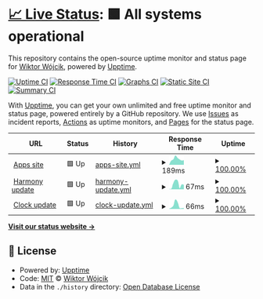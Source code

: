 # [📈 Live Status](https://wiktorwojcik112.github.io/WWUpptime): <!--live status--> **🟩 All systems operational**

This repository contains the open-source uptime monitor and status page for [Wiktor Wójcik](wiktor.thedev.id), powered by [Upptime](https://github.com/upptime/upptime).

[![Uptime CI](https://github.com/koj-co/upptime/workflows/Uptime%20CI/badge.svg)](https://github.com/koj-co/upptime/actions?query=workflow%3A%22Uptime+CI%22)
[![Response Time CI](https://github.com/koj-co/upptime/workflows/Response%20Time%20CI/badge.svg)](https://github.com/koj-co/upptime/actions?query=workflow%3A%22Response+Time+CI%22)
[![Graphs CI](https://github.com/koj-co/upptime/workflows/Graphs%20CI/badge.svg)](https://github.com/koj-co/upptime/actions?query=workflow%3A%22Graphs+CI%22)
[![Static Site CI](https://github.com/koj-co/upptime/workflows/Static%20Site%20CI/badge.svg)](https://github.com/koj-co/upptime/actions?query=workflow%3A%22Static+Site+CI%22)
[![Summary CI](https://github.com/koj-co/upptime/workflows/Summary%20CI/badge.svg)](https://github.com/koj-co/upptime/actions?query=workflow%3A%22Summary+CI%22)

With [Upptime](https://upptime.js.org), you can get your own unlimited and free uptime monitor and status page, powered entirely by a GitHub repository. We use [Issues](https://github.com/wiktorwojcik112/WWUpptime/issues) as incident reports, [Actions](https://github.com/wiktorwojcik112/WWUpptime/actions) as uptime monitors, and [Pages](https://wiktorwojcik112.github.io/WWUpptime) for the status page.

<!--start: status pages-->
<!-- This summary is generated by Upptime (https://github.com/upptime/upptime) -->
<!-- Do not edit this manually, your changes will be overwritten -->
<!-- prettier-ignore -->
| URL | Status | History | Response Time | Uptime |
| --- | ------ | ------- | ------------- | ------ |
| <img alt="" src="https://icons.duckduckgo.com/ip3/wiktor.thedev.id.ico" height="13"> [Apps site](https://wiktor.thedev.id) | 🟩 Up | [apps-site.yml](https://github.com/wiktorwojcik112/WWUpptime/commits/HEAD/history/apps-site.yml) | <details><summary><img alt="Response time graph" src="./graphs/apps-site/response-time-week.png" height="20"> 189ms</summary><br><a href="https://wiktorwojcik112.github.io/WWUpptime/history/apps-site"><img alt="Response time 178" src="https://img.shields.io/endpoint?url=https%3A%2F%2Fraw.githubusercontent.com%2Fwiktorwojcik112%2FWWUpptime%2FHEAD%2Fapi%2Fapps-site%2Fresponse-time.json"></a><br><a href="https://wiktorwojcik112.github.io/WWUpptime/history/apps-site"><img alt="24-hour response time 250" src="https://img.shields.io/endpoint?url=https%3A%2F%2Fraw.githubusercontent.com%2Fwiktorwojcik112%2FWWUpptime%2FHEAD%2Fapi%2Fapps-site%2Fresponse-time-day.json"></a><br><a href="https://wiktorwojcik112.github.io/WWUpptime/history/apps-site"><img alt="7-day response time 189" src="https://img.shields.io/endpoint?url=https%3A%2F%2Fraw.githubusercontent.com%2Fwiktorwojcik112%2FWWUpptime%2FHEAD%2Fapi%2Fapps-site%2Fresponse-time-week.json"></a><br><a href="https://wiktorwojcik112.github.io/WWUpptime/history/apps-site"><img alt="30-day response time 170" src="https://img.shields.io/endpoint?url=https%3A%2F%2Fraw.githubusercontent.com%2Fwiktorwojcik112%2FWWUpptime%2FHEAD%2Fapi%2Fapps-site%2Fresponse-time-month.json"></a><br><a href="https://wiktorwojcik112.github.io/WWUpptime/history/apps-site"><img alt="1-year response time 174" src="https://img.shields.io/endpoint?url=https%3A%2F%2Fraw.githubusercontent.com%2Fwiktorwojcik112%2FWWUpptime%2FHEAD%2Fapi%2Fapps-site%2Fresponse-time-year.json"></a></details> | <details><summary><a href="https://wiktorwojcik112.github.io/WWUpptime/history/apps-site">100.00%</a></summary><a href="https://wiktorwojcik112.github.io/WWUpptime/history/apps-site"><img alt="All-time uptime 99.99%" src="https://img.shields.io/endpoint?url=https%3A%2F%2Fraw.githubusercontent.com%2Fwiktorwojcik112%2FWWUpptime%2FHEAD%2Fapi%2Fapps-site%2Fuptime.json"></a><br><a href="https://wiktorwojcik112.github.io/WWUpptime/history/apps-site"><img alt="24-hour uptime 100.00%" src="https://img.shields.io/endpoint?url=https%3A%2F%2Fraw.githubusercontent.com%2Fwiktorwojcik112%2FWWUpptime%2FHEAD%2Fapi%2Fapps-site%2Fuptime-day.json"></a><br><a href="https://wiktorwojcik112.github.io/WWUpptime/history/apps-site"><img alt="7-day uptime 100.00%" src="https://img.shields.io/endpoint?url=https%3A%2F%2Fraw.githubusercontent.com%2Fwiktorwojcik112%2FWWUpptime%2FHEAD%2Fapi%2Fapps-site%2Fuptime-week.json"></a><br><a href="https://wiktorwojcik112.github.io/WWUpptime/history/apps-site"><img alt="30-day uptime 100.00%" src="https://img.shields.io/endpoint?url=https%3A%2F%2Fraw.githubusercontent.com%2Fwiktorwojcik112%2FWWUpptime%2FHEAD%2Fapi%2Fapps-site%2Fuptime-month.json"></a><br><a href="https://wiktorwojcik112.github.io/WWUpptime/history/apps-site"><img alt="1-year uptime 99.99%" src="https://img.shields.io/endpoint?url=https%3A%2F%2Fraw.githubusercontent.com%2Fwiktorwojcik112%2FWWUpptime%2FHEAD%2Fapi%2Fapps-site%2Fuptime-year.json"></a></details>
| <img alt="" src="https://icons.duckduckgo.com/ip3/wiktor.thedev.id.ico" height="13"> [Harmony update](https://wiktor.thedev.id/HarmonyVersion.txt) | 🟩 Up | [harmony-update.yml](https://github.com/wiktorwojcik112/WWUpptime/commits/HEAD/history/harmony-update.yml) | <details><summary><img alt="Response time graph" src="./graphs/harmony-update/response-time-week.png" height="20"> 67ms</summary><br><a href="https://wiktorwojcik112.github.io/WWUpptime/history/harmony-update"><img alt="Response time 54" src="https://img.shields.io/endpoint?url=https%3A%2F%2Fraw.githubusercontent.com%2Fwiktorwojcik112%2FWWUpptime%2FHEAD%2Fapi%2Fharmony-update%2Fresponse-time.json"></a><br><a href="https://wiktorwojcik112.github.io/WWUpptime/history/harmony-update"><img alt="24-hour response time 114" src="https://img.shields.io/endpoint?url=https%3A%2F%2Fraw.githubusercontent.com%2Fwiktorwojcik112%2FWWUpptime%2FHEAD%2Fapi%2Fharmony-update%2Fresponse-time-day.json"></a><br><a href="https://wiktorwojcik112.github.io/WWUpptime/history/harmony-update"><img alt="7-day response time 67" src="https://img.shields.io/endpoint?url=https%3A%2F%2Fraw.githubusercontent.com%2Fwiktorwojcik112%2FWWUpptime%2FHEAD%2Fapi%2Fharmony-update%2Fresponse-time-week.json"></a><br><a href="https://wiktorwojcik112.github.io/WWUpptime/history/harmony-update"><img alt="30-day response time 65" src="https://img.shields.io/endpoint?url=https%3A%2F%2Fraw.githubusercontent.com%2Fwiktorwojcik112%2FWWUpptime%2FHEAD%2Fapi%2Fharmony-update%2Fresponse-time-month.json"></a><br><a href="https://wiktorwojcik112.github.io/WWUpptime/history/harmony-update"><img alt="1-year response time 56" src="https://img.shields.io/endpoint?url=https%3A%2F%2Fraw.githubusercontent.com%2Fwiktorwojcik112%2FWWUpptime%2FHEAD%2Fapi%2Fharmony-update%2Fresponse-time-year.json"></a></details> | <details><summary><a href="https://wiktorwojcik112.github.io/WWUpptime/history/harmony-update">100.00%</a></summary><a href="https://wiktorwojcik112.github.io/WWUpptime/history/harmony-update"><img alt="All-time uptime 99.99%" src="https://img.shields.io/endpoint?url=https%3A%2F%2Fraw.githubusercontent.com%2Fwiktorwojcik112%2FWWUpptime%2FHEAD%2Fapi%2Fharmony-update%2Fuptime.json"></a><br><a href="https://wiktorwojcik112.github.io/WWUpptime/history/harmony-update"><img alt="24-hour uptime 100.00%" src="https://img.shields.io/endpoint?url=https%3A%2F%2Fraw.githubusercontent.com%2Fwiktorwojcik112%2FWWUpptime%2FHEAD%2Fapi%2Fharmony-update%2Fuptime-day.json"></a><br><a href="https://wiktorwojcik112.github.io/WWUpptime/history/harmony-update"><img alt="7-day uptime 100.00%" src="https://img.shields.io/endpoint?url=https%3A%2F%2Fraw.githubusercontent.com%2Fwiktorwojcik112%2FWWUpptime%2FHEAD%2Fapi%2Fharmony-update%2Fuptime-week.json"></a><br><a href="https://wiktorwojcik112.github.io/WWUpptime/history/harmony-update"><img alt="30-day uptime 100.00%" src="https://img.shields.io/endpoint?url=https%3A%2F%2Fraw.githubusercontent.com%2Fwiktorwojcik112%2FWWUpptime%2FHEAD%2Fapi%2Fharmony-update%2Fuptime-month.json"></a><br><a href="https://wiktorwojcik112.github.io/WWUpptime/history/harmony-update"><img alt="1-year uptime 99.99%" src="https://img.shields.io/endpoint?url=https%3A%2F%2Fraw.githubusercontent.com%2Fwiktorwojcik112%2FWWUpptime%2FHEAD%2Fapi%2Fharmony-update%2Fuptime-year.json"></a></details>
| <img alt="" src="https://icons.duckduckgo.com/ip3/wiktor.thedev.id.ico" height="13"> [Clock update](https://wiktor.thedev.id/ClockVersion.txt) | 🟩 Up | [clock-update.yml](https://github.com/wiktorwojcik112/WWUpptime/commits/HEAD/history/clock-update.yml) | <details><summary><img alt="Response time graph" src="./graphs/clock-update/response-time-week.png" height="20"> 66ms</summary><br><a href="https://wiktorwojcik112.github.io/WWUpptime/history/clock-update"><img alt="Response time 52" src="https://img.shields.io/endpoint?url=https%3A%2F%2Fraw.githubusercontent.com%2Fwiktorwojcik112%2FWWUpptime%2FHEAD%2Fapi%2Fclock-update%2Fresponse-time.json"></a><br><a href="https://wiktorwojcik112.github.io/WWUpptime/history/clock-update"><img alt="24-hour response time 112" src="https://img.shields.io/endpoint?url=https%3A%2F%2Fraw.githubusercontent.com%2Fwiktorwojcik112%2FWWUpptime%2FHEAD%2Fapi%2Fclock-update%2Fresponse-time-day.json"></a><br><a href="https://wiktorwojcik112.github.io/WWUpptime/history/clock-update"><img alt="7-day response time 66" src="https://img.shields.io/endpoint?url=https%3A%2F%2Fraw.githubusercontent.com%2Fwiktorwojcik112%2FWWUpptime%2FHEAD%2Fapi%2Fclock-update%2Fresponse-time-week.json"></a><br><a href="https://wiktorwojcik112.github.io/WWUpptime/history/clock-update"><img alt="30-day response time 57" src="https://img.shields.io/endpoint?url=https%3A%2F%2Fraw.githubusercontent.com%2Fwiktorwojcik112%2FWWUpptime%2FHEAD%2Fapi%2Fclock-update%2Fresponse-time-month.json"></a><br><a href="https://wiktorwojcik112.github.io/WWUpptime/history/clock-update"><img alt="1-year response time 54" src="https://img.shields.io/endpoint?url=https%3A%2F%2Fraw.githubusercontent.com%2Fwiktorwojcik112%2FWWUpptime%2FHEAD%2Fapi%2Fclock-update%2Fresponse-time-year.json"></a></details> | <details><summary><a href="https://wiktorwojcik112.github.io/WWUpptime/history/clock-update">100.00%</a></summary><a href="https://wiktorwojcik112.github.io/WWUpptime/history/clock-update"><img alt="All-time uptime 99.99%" src="https://img.shields.io/endpoint?url=https%3A%2F%2Fraw.githubusercontent.com%2Fwiktorwojcik112%2FWWUpptime%2FHEAD%2Fapi%2Fclock-update%2Fuptime.json"></a><br><a href="https://wiktorwojcik112.github.io/WWUpptime/history/clock-update"><img alt="24-hour uptime 100.00%" src="https://img.shields.io/endpoint?url=https%3A%2F%2Fraw.githubusercontent.com%2Fwiktorwojcik112%2FWWUpptime%2FHEAD%2Fapi%2Fclock-update%2Fuptime-day.json"></a><br><a href="https://wiktorwojcik112.github.io/WWUpptime/history/clock-update"><img alt="7-day uptime 100.00%" src="https://img.shields.io/endpoint?url=https%3A%2F%2Fraw.githubusercontent.com%2Fwiktorwojcik112%2FWWUpptime%2FHEAD%2Fapi%2Fclock-update%2Fuptime-week.json"></a><br><a href="https://wiktorwojcik112.github.io/WWUpptime/history/clock-update"><img alt="30-day uptime 100.00%" src="https://img.shields.io/endpoint?url=https%3A%2F%2Fraw.githubusercontent.com%2Fwiktorwojcik112%2FWWUpptime%2FHEAD%2Fapi%2Fclock-update%2Fuptime-month.json"></a><br><a href="https://wiktorwojcik112.github.io/WWUpptime/history/clock-update"><img alt="1-year uptime 99.99%" src="https://img.shields.io/endpoint?url=https%3A%2F%2Fraw.githubusercontent.com%2Fwiktorwojcik112%2FWWUpptime%2FHEAD%2Fapi%2Fclock-update%2Fuptime-year.json"></a></details>

<!--end: status pages-->

[**Visit our status website →**](https://wiktorwojcik112.github.io/WWUpptime)

## 📄 License

- Powered by: [Upptime](https://github.com/upptime/upptime)
- Code: [MIT](./LICENSE) © [Wiktor Wójcik](wiktor.thedev.id)
- Data in the `./history` directory: [Open Database License](https://opendatacommons.org/licenses/odbl/1-0/)
